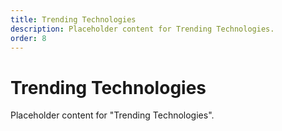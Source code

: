 ```yaml
---
title: Trending Technologies
description: Placeholder content for Trending Technologies.
order: 8
---
```


# Trending Technologies

Placeholder content for "Trending Technologies".
